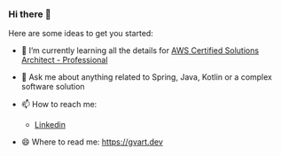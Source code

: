### Hi there 👋



Here are some ideas to get you started:

- 🌱 I’m currently learning all the details for [AWS Certified Solutions Architect - Professional](https://aws.amazon.com/certification/certified-solutions-architect-professional/)

- 💬 Ask me about anything related to Spring, Java, Kotlin or a complex software solution
- 📫 How to reach me:
   - [Linkedin](https://www.linkedin.com/in/vladlen-gladish-77788210b/)
- 😄 Where to read me: https://gvart.dev
